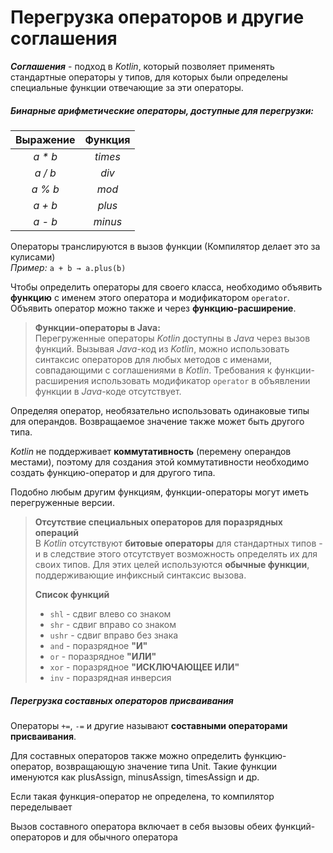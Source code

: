 # Перегрузка операторов и другие соглашения

***Соглашения*** - подход в *Kotlin*, который позволяет применять стандартные операторы у типов, для которых были определены специальные функции отвечающие за эти операторы.

##### Бинарные арифметические операторы, доступные для перегрузки:

Выражение | Функция
:--------:|:------:
 *a * b*  | *times*
 *a / b*  | *div*
 *a % b*  | *mod*
 *a + b*  | *plus*
 *a - b*  | *minus*


Операторы транслируются в вызов функции (Компилятор делает это за кулисами)  
*Пример:* `a + b → a.plus(b)`

Чтобы определить операторы для своего класса, необходимо объявить **функцию** с именем этого оператора и модификатором `operator`. Объявить оператор можно также и через **функцию-расширение**.

> **Функции-операторы в Java:**  
> Перегруженные операторы *Kotlin* доступны в *Java* через вызов функций. Вызывая *Java*-код из *Kotlin*, можно использовать синтаксис операторов для любых методов с именами, совпадающими с соглашениями в *Kotlin*. Требования к функции-расширения использовать модификатор `operator` в объявлении функции в *Java*-коде отсутствует. 

Определяя оператор, необязательно использовать одинаковые типы для операндов. Возвращаемое значение также может быть другого типа.

*Kotlin* не поддерживает **коммутативность** (перемену операндов местами), поэтому для создания этой коммутативности необходимо создать функцию-оператор и для другого типа.

Подобно любым другим функциям, функции-операторы могут иметь перегруженные версии.

> **Отсутствие специальных операторов для поразрядных операций**  
> 	В *Kotlin* отсутствуют **битовые операторы** для стандартных типов - и в следствие этого отсутствует возможность определять их для своих типов. Для этих целей используются **обычные функции**, поддерживающие инфиксный синтаксис вызова.  
>  
> **Список функций**
> - `shl` - сдвиг влево со знаком
> - `shr` - сдвиг вправо со знаком
> - `ushr` - сдвиг вправо без знака
> - `and` - поразрядное **"И"**
> - `or` - поразрядное **"ИЛИ"**
> - `xor` - поразрядное **"ИСКЛЮЧАЮЩЕЕ ИЛИ"**
> - `inv` - поразрядная инверсия

##### Перегрузка составных операторов присваивания

Операторы `+=`, `-=` и другие называют **составными операторами присваивания**.

Для составных операторов также можно определить функцию-оператор, возвращающую значение типа Unit. Такие функции именуются как plusAssign, minusAssign, timesAssign и др.

Если такая функция-оператор не определена, то компилятор переделывает 

Вызов составного оператора включает в себя вызовы обеих функций-операторов и для обычного оператора 
